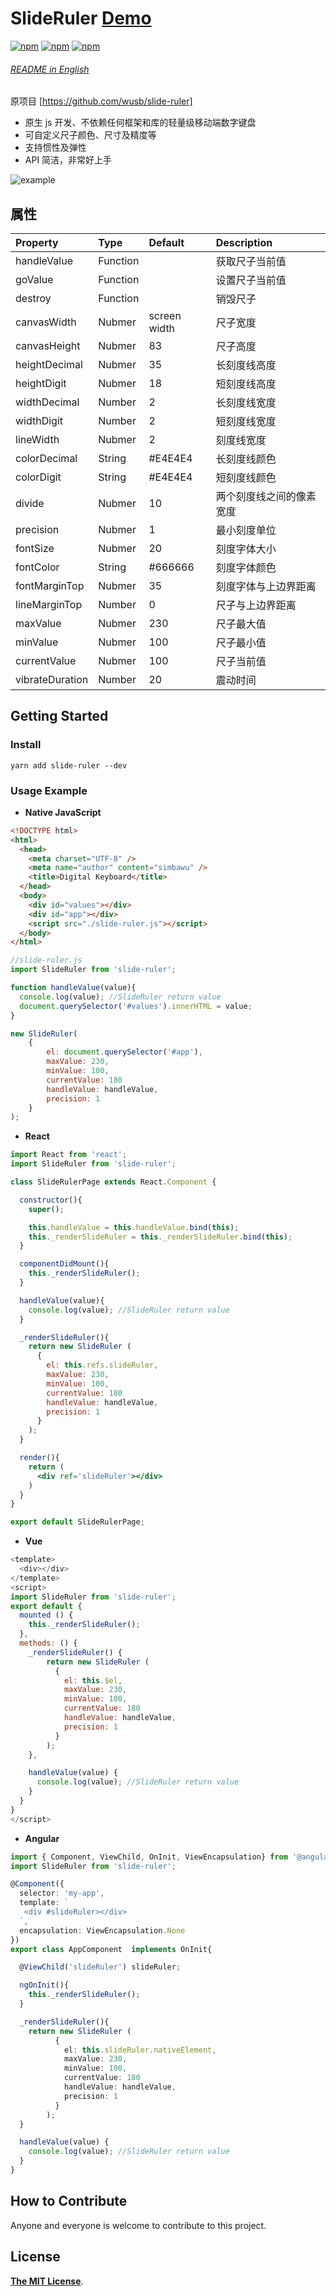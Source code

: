 # SlideRuler [Demo](https://github.com/tianwen20/tw-slider-ruler)

[![npm](https://img.shields.io/npm/v/tw-slider-ruler.svg)](https://www.npmjs.com/package/tw-slider-ruler)
[![npm](https://img.shields.io/npm/dt/tw-slider-ruler.svg)](https://www.npmjs.com/package/tw-slider-ruler)
[![npm](https://img.shields.io/npm/l/tw-slider-ruler.svg)](https://www.npmjs.com/package/tw-slider-ruler)

###### [README in English](README.md)

原项目 [https://github.com/wusb/slide-ruler] 

- 原生 js 开发、不依赖任何框架和库的轻量级移动端数字键盘
- 可自定义尺子颜色、尺寸及精度等
- 支持惯性及弹性
- API 简洁，非常好上手

![example](https://i.loli.net/2018/06/27/5b3350dd2c4cc.gif)

## 属性

| Property       | Type     | Default      | Description              |
| :------------  | :------- | :----------- | :----------------------- |
| handleValue    | Function |              | 获取尺子当前值           |
| goValue        | Function |              | 设置尺子当前值           |
| destroy        | Function |              | 销毁尺子                |
| canvasWidth    | Nubmer   | screen width | 尺子宽度                 |
| canvasHeight   | Nubmer   | 83           | 尺子高度                 |
| heightDecimal  | Nubmer   | 35           | 长刻度线高度             |
| heightDigit    | Nubmer   | 18           | 短刻度线高度             |
| widthDecimal   | Number   | 2            | 长刻度线宽度             |
| widthDigit     | Number   | 2            | 短刻度线宽度            |
| lineWidth      | Nubmer   | 2            | 刻度线宽度               |
| colorDecimal   | String   | #E4E4E4      | 长刻度线颜色             |
| colorDigit     | String   | #E4E4E4      | 短刻度线颜色             |
| divide         | Nubmer   | 10           | 两个刻度线之间的像素宽度 |
| precision      | Nubmer   | 1            | 最小刻度单位             |
| fontSize       | Nubmer   | 20           | 刻度字体大小             |
| fontColor      | String   | #666666      | 刻度字体颜色             |
| fontMarginTop  | Nubmer   | 35           | 刻度字体与上边界距离     |
| lineMarginTop  | Number   | 0            | 尺子与上边界距离         |
| maxValue       | Nubmer   | 230          | 尺子最大值               |
| minValue       | Nubmer   | 100          | 尺子最小值               |
| currentValue   | Nubmer   | 100          | 尺子当前值               |
| vibrateDuration| Number   | 20           | 震动时间                 |

## Getting Started

### Install

```shell
yarn add slide-ruler --dev
```

### Usage Example

- **Native JavaScript**

```html
<!DOCTYPE html>
<html>
  <head>
    <meta charset="UTF-8" />
    <meta name="author" content="simbawu" />
    <title>Digital Keyboard</title>
  </head>
  <body>
    <div id="values"></div>
    <div id="app"></div>
    <script src="./slide-ruler.js"></script>
  </body>
</html>
```

```javascript
//slide-ruler.js
import SlideRuler from 'slide-ruler';

function handleValue(value){
  console.log(value); //SlideRuler return value
  document.querySelector('#values').innerHTML = value;
}

new SlideRuler(
    {
        el: document.querySelector('#app'),
        maxValue: 230,
        minValue: 100,
        currentValue: 180
        handleValue: handleValue,
        precision: 1
    }
);
```

- **React**

```jsx
import React from 'react';
import SlideRuler from 'slide-ruler';

class SlideRulerPage extends React.Component {

  constructor(){
    super();

    this.handleValue = this.handleValue.bind(this);
    this._renderSlideRuler = this._renderSlideRuler.bind(this);
  }

  componentDidMount(){
    this._renderSlideRuler();
  }

  handleValue(value){
    console.log(value); //SlideRuler return value
  }

  _renderSlideRuler(){
    return new SlideRuler (
      {
        el: this.refs.slideRuler,
        maxValue: 230,
        minValue: 100,
        currentValue: 180
        handleValue: handleValue,
        precision: 1
      }
    );
  }

  render(){
    return (
      <div ref='slideRuler'></div>
    )
  }
}

export default SlideRulerPage;
```

- **Vue**

```js
<template>
  <div></div>
</template>
<script>
import SlideRuler from 'slide-ruler';
export default {
  mounted () {
    this._renderSlideRuler();
  },
  methods: () {
    _renderSlideRuler() {
    	return new SlideRuler (
          {
            el: this.$el,
            maxValue: 230,
            minValue: 100,
            currentValue: 180
            handleValue: handleValue,
            precision: 1
          }
        );
    },

    handleValue(value) {
      console.log(value); //SlideRuler return value
    }
  }
}
</script>
```

- **Angular**

```typescript
import { Component, ViewChild, OnInit, ViewEncapsulation} from '@angular/core';
import SlideRuler from 'slide-ruler';

@Component({
  selector: 'my-app',
  template: `
   <div #slideRuler></div>
  `,
  encapsulation: ViewEncapsulation.None
})
export class AppComponent  implements OnInit{

  @ViewChild('slideRuler') slideRuler;

  ngOnInit(){
    this._renderSlideRuler();
  }

  _renderSlideRuler(){
    return new SlideRuler (
          {
            el: this.slideRuler.nativeElement,
            maxValue: 230,
            minValue: 100,
            currentValue: 180
            handleValue: handleValue,
            precision: 1
          }
        );
  }

  handleValue(value) {
    console.log(value); //SlideRuler return value
  }
}
```

## How to Contribute

Anyone and everyone is welcome to contribute to this project.

## License

[**The MIT License**](http://opensource.org/licenses/MIT).
